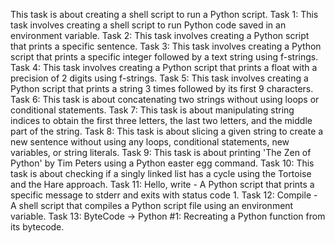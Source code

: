 This task is about creating a shell script to run a Python script.
Task 1: This task involves creating a shell script to run Python code saved in an environment variable.
Task 2: This task involves creating a Python script that prints a specific sentence.
Task 3: This task involves creating a Python script that prints a specific integer followed by a text string using f-strings.
Task 4: This task involves creating a Python script that prints a float with a precision of 2 digits using f-strings.
Task 5: This task involves creating a Python script that prints a string 3 times followed by its first 9 characters.
Task 6: This task is about concatenating two strings without using loops or conditional statements.
Task 7: This task is about manipulating string indices to obtain the first three letters, the last two letters, and the middle part of the string.
Task 8: This task is about slicing a given string to create a new sentence without using any loops, conditional statements, new variables, or string literals.
Task 9: This task is about printing 'The Zen of Python' by Tim Peters using a Python easter egg command.
Task 10: This task is about checking if a singly linked list has a cycle using the Tortoise and the Hare approach.
Task 11: Hello, write - A Python script that prints a specific message to stderr and exits with status code 1.
Task 12: Compile - A shell script that compiles a Python script file using an environment variable.
Task 13: ByteCode -> Python #1: Recreating a Python function from its bytecode.
